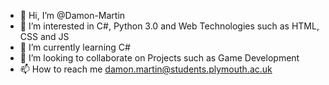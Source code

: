 - 👋 Hi, I’m @Damon-Martin
- 👀 I’m interested in C#, Python 3.0 and Web Technologies such as HTML, CSS and JS
- 🌱 I’m currently learning C#
- 💞️ I’m looking to collaborate on Projects such as Game Development
- 📫 How to reach me damon.martin@students.plymouth.ac.uk

<!---
Damon-Martin/Damon-Martin is a ✨ special ✨ repository because its `README.md` (this file) appears on your GitHub profile.
You can click the Preview link to take a look at your changes.
--->
